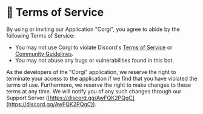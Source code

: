 # 📖 Terms of Service

By using or inviting our Application "Corgi", you agree to abide by the following Terms of Service:

* You may not use Corgi to violate Discord's [Terms of Service](https://discord.com/terms) or [Community Guidelines](https://discord.com/guidelines).
* You may not abuse any bugs or vulnerabilities found in this bot.

As the developers of the "Corgi" application, we reserve the right to terminate your access to the application if we find that you have violated the terms of use. Furthermore, we reserve the right to make changes to these terms at any time. We will notify you of any such changes through our Support Server ([https://discord.gg/AwFQK2PQgC](https://discord.gg/AwFQK2PQgC)).